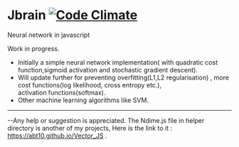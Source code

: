 # Jbrain                    [![Code Climate](https://codeclimate.com/github/AbT10/Jbrain/badges/gpa.svg)](https://codeclimate.com/github/AbT10/Jbrain)
Neural network in javascript

Work in progress.

* Initially a simple neural network implementation( with quadratic cost function,sigmoid activation and stochastic gradient descent).
* Will update further for preventing overfitting(L1,L2 regularisation) , more cost functions(log likelihood, cross entropy etc.),    
  activation functions(softmax).
* Other machine learning algorithms like SVM. 

----------------------------------------------------------------------------------------------------------------------------------------  
--Any help or suggestion is appreciated.
The Ndime.js file in helper directory is another of my projects, Here is the link to it : https://abt10.github.io/Vector_JS .
